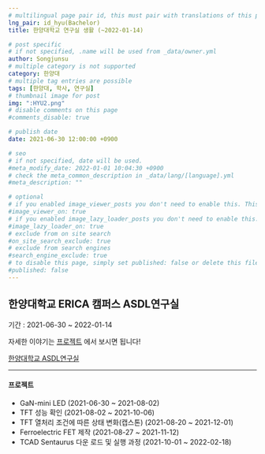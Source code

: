 ```yaml
---
# multilingual page pair id, this must pair with translations of this page. (This name must be unique)
lng_pair: id_hyu(Bachelor)
title: 한양대학교 연구실 생활 (~2022-01-14)

# post specific
# if not specified, .name will be used from _data/owner.yml
author: Songjunsu
# multiple category is not supported
category: 한양대
# multiple tag entries are possible
tags: [한양대, 학사, 연구실]
# thumbnail image for post
img: ":HYU2.png"
# disable comments on this page
#comments_disable: true

# publish date
date: 2021-06-30 12:00:00 +0900

# seo
# if not specified, date will be used.
#meta_modify_date: 2022-01-01 10:04:30 +0900
# check the meta_common_description in _data/lang/[language].yml
#meta_description: ""

# optional
# if you enabled image_viewer_posts you don't need to enable this. This is only if image_viewer_posts = false
#image_viewer_on: true
# if you enabled image_lazy_loader_posts you don't need to enable this. This is only if image_lazy_loader_posts = false
#image_lazy_loader_on: true
# exclude from on site search
#on_site_search_exclude: true
# exclude from search engines
#search_engine_exclude: true
# to disable this page, simply set published: false or delete this file
#published: false
---
```

<!-- outline-start -->
## 한양대학교 ERICA 캠퍼스 ASDL연구실

기간 : 2021-06-30 ~ 2022-01-14

자세한 이야기는 [프로젝트](https://junsusong98.github.io/ko/tabs/projects.html#id_Lab) 에서 보시면 됩니다!

[한양대학교 ASDL연구실](https://yh2424.github.io/)

***

#### 프로젝트
- GaN-mini LED (2021-06-30 ~ 2021-08-02)
- TFT 성능 확인 (2021-08-02 ~ 2021-10-06)
- TFT 열처리 조건에 따른 상태 변화(캡스톤) (2021-08-20 ~ 2021-12-01)
- Ferroelectric FET 제작 (2021-08-27 ~ 2021-11-12)
- TCAD Sentaurus 다운 로드 및 실행 과정 (2021-10-01 ~ 2022-02-18)


